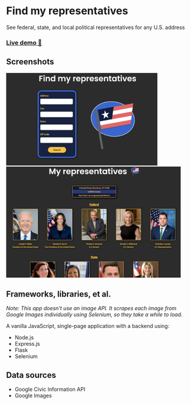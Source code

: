# Find my representatives

See federal, state, and local political representatives for any U.S. address
### [Live demo 🔗](https://jeffvalcher.com/reps)

## Screenshots

<img src='src/public/static/images/readme1.png' height='250px'>
<img src='src/public/static/images/readme2.png' height='300px'>

## Frameworks, libraries, et al.

*Note: This app doesn't use an image API. It scrapes each image from Google Images individually using Selenium, so they take a while to load.*

A vanilla JavaScript, single-page application with a backend using:
- Node.js
- Express.js
- Flask
- Selenium

## Data sources
- Google Civic Information API
- Google Images
